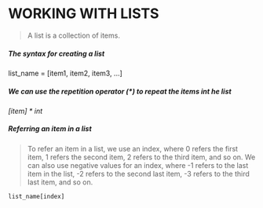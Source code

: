# WORKING WITH LISTS
> A list is a collection of items.

##### The syntax for creating a list
list_name = [item1, item2, item3, ...]

##### We can use the repetition operator (*) to repeat the items int he list
*[item] * int*


##### Referring an item in a list
> To refer an item in a list, we use an index, where 0 refers the first item, 1 refers the second item, 2 refers to the third item, and so on.
> We can also use negative values for an index, where -1 refers to the last item in the list, -2 refers to the second last item, -3 refers to the third last item, and so on.

```
list_name[index]
```


